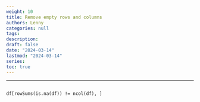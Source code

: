 ```yaml
---
weight: 10
title: Remove empty rows and columns
authors: Lenny
categories: null
tags: 
description: 
draft: false
date: "2024-03-14"
lastmod: "2024-03-14"
series:
toc: true
---
```



<!--more-->
---

```

df[rowSums(is.na(df)) != ncol(df), ]

```

